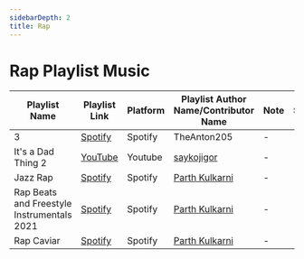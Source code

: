 ```yaml
---
sidebarDepth: 2
title: Rap
---
```


# Rap Playlist Music

| Playlist Name | Playlist Link | Platform | Playlist Author Name/Contributor Name | Note | Subgenre |
| -------------- |-------------- | -------- | ------- | ------- | -------- |
| 3 | [Spotify](https://open.spotify.com/playlist/5gqzMovSFP4j7GYzepEImC?si=2d5b0b7413a7487a) | Spotify | TheAnton205 | - | - |
| It's a Dad Thing 2 | [YouTube](https://www.youtube.com/watch?v=hcRoc3gqu-Q&list=OLAK5uy_nzTAQaRiE0CEth1jUAbw1s1bTcO_kgnoY) | Youtube | [saykojigor](https://www.youtube.com/user/saykojigor) | - |
| Jazz Rap | [Spotify](https://open.spotify.com/playlist/37i9dQZF1DX8Kgdykz6OKj?si=426ea449062e4706) | Spotify | [Parth Kulkarni](https://github.com/parthkgh24) | - | - |
| Rap Beats and Freestyle Instrumentals 2021 | [Spotify](https://open.spotify.com/playlist/6SZt39ktXkhy8WUJe1CRUv?si=fbd3105a13e941c1) | Spotify | [Parth Kulkarni](https://github.com/parthkgh24) | - | - |
| Rap Caviar | [Spotify](https://open.spotify.com/playlist/37i9dQZF1DX0XUsuxWHRQd?si=af54a42ada3d40b5) | Spotify | [Parth Kulkarni](https://github.com/parthkgh24) | - | - |
